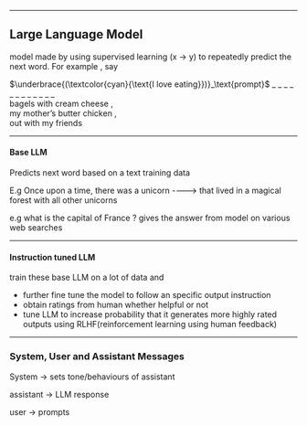 
<hr>


Large Language Model 
-----
model made by using supervised learning (x -> y) to repeatedly predict the next word.
For example , say 

$\underbrace{(\textcolor{cyan}{\text{I love eating}})}_\text{prompt}$ _ _ _ _ _ _ _ _ _ _ _ _ <br>
$\text{bagels with cream cheese}$ , <br>
$\text{my mother's butter chicken}$ , <br>
$\text{out with my friends}$

<hr>

 #### Base LLM 
Predicts next word based on a text training data
	
E.g Once upon a time, there was a unicorn ----> that lived in a magical forest with all other unicorns
		
e.g what is the capital of France ? 
	gives the answer from model on various web searches 
	
<hr>

#### Instruction tuned LLM
train these base LLM on a lot of data 
and 
+ further fine tune the model to follow an specific output instruction
+ obtain ratings from human whether helpful or not 
+ tune LLM to increase probability that it generates more highly rated outputs using RLHF(reinforcement learning using human feedback)

----

### System, User and Assistant Messages 

System → sets tone/behaviours of assistant 

assistant → LLM response 

user → prompts 

   
